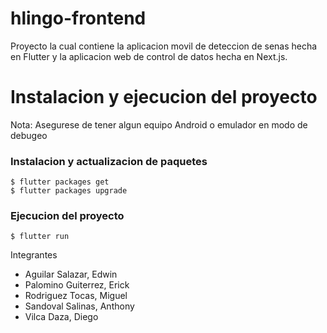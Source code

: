 # hlingo-frontend
Proyecto la cual contiene la aplicacion movil de deteccion de senas hecha en Flutter y la aplicacion web de control de datos hecha en Next.js.

# Instalacion y ejecucion del proyecto

Nota: Asegurese de tener algun equipo Android o emulador en modo de debugeo

### Instalacion y actualizacion de paquetes 
```
$ flutter packages get 
$ flutter packages upgrade
```
### Ejecucion del proyecto
```
$ flutter run
```


Integrantes 
* Aguilar Salazar, Edwin
* Palomino Guiterrez, Erick
* Rodriguez Tocas, Miguel
* Sandoval Salinas, Anthony
* Vilca Daza, Diego
